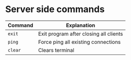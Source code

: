 # Server side commands

| Command | Explanation                            |
|---------|----------------------------------------|
| `exit`  | Exit program after closing all clients |
| `ping`  | Force ping all existing connections    |
| `clear` | Clears terminal                        |